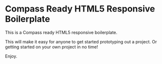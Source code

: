 Compass Ready HTML5 Responsive Boilerplate
==============================

This is a Compass ready HTML5 responsive boilerplate. 

This will make it easy for anyone to get started prototyping out a project. Or getting started on your own project in no time!

Enjoy. 
